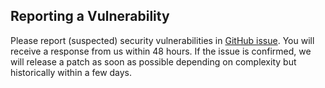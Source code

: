 ## Reporting a Vulnerability
Please report (suspected) security vulnerabilities in [GitHub issue](https://github.com/PiwikPRO/ngx-piwik-pro/issues). You will receive a response from us within 48 hours. If the issue is confirmed, we will release a patch as soon as possible depending on complexity but historically within a few days.
